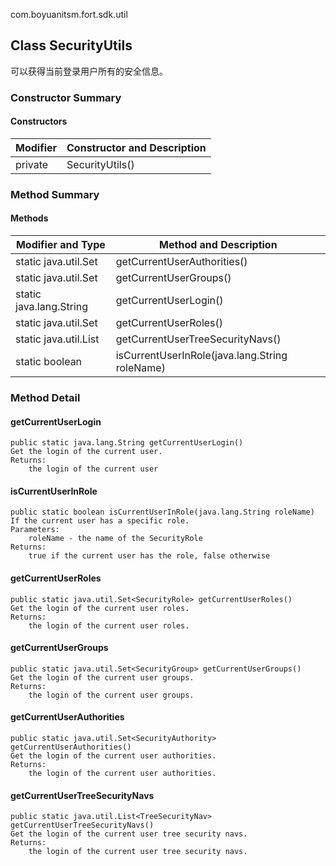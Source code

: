 com.boyuanitsm.fort.sdk.util
## Class SecurityUtils

可以获得当前登录用户所有的安全信息。

### Constructor Summary

#### Constructors

| Modifier	| Constructor and Description |
| --------- | --------------------------- |
| private	| SecurityUtils()             |

### Method Summary

#### Methods

 Modifier and Type                         | Method and Description
 ------------------------------------------| -----------------------------
 static java.util.Set<SecurityAuthority>   | getCurrentUserAuthorities()
 static java.util.Set<SecurityGroup>	   | getCurrentUserGroups()        
 static java.lang.String                   | getCurrentUserLogin()     
 static java.util.Set<SecurityRole>        | getCurrentUserRoles()
 static java.util.List<TreeSecurityNav>    | getCurrentUserTreeSecurityNavs()
 static boolean                            | isCurrentUserInRole(java.lang.String roleName)

### Method Detail

#### getCurrentUserLogin

```
public static java.lang.String getCurrentUserLogin()
Get the login of the current user.
Returns:
    the login of the current user
```
#### isCurrentUserInRole

```
public static boolean isCurrentUserInRole(java.lang.String roleName)
If the current user has a specific role.
Parameters:
    roleName - the name of the SecurityRole
Returns:
    true if the current user has the role, false otherwise
```

#### getCurrentUserRoles

```
public static java.util.Set<SecurityRole> getCurrentUserRoles()
Get the login of the current user roles.
Returns:
    the login of the current user roles.
```

#### getCurrentUserGroups

```
public static java.util.Set<SecurityGroup> getCurrentUserGroups()
Get the login of the current user groups.
Returns:
    the login of the current user groups.
```

#### getCurrentUserAuthorities

```
public static java.util.Set<SecurityAuthority> getCurrentUserAuthorities()
Get the login of the current user authorities.
Returns:
    the login of the current user authorities.
```

#### getCurrentUserTreeSecurityNavs

```
public static java.util.List<TreeSecurityNav> getCurrentUserTreeSecurityNavs()
Get the login of the current user tree security navs.
Returns:
    the login of the current user tree security navs.
```

